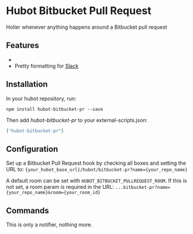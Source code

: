 # Hubot Bitbucket Pull Request

Holler whenever anything happens around a Bitbucket pull request

## Features

* 
* Pretty formatting for [Slack](https://github.com/tinyspeck/hubot-slack)

## Installation

In your hubot repository, run:

`npm install hubot-bitbucket-pr --save`

Then add *hubot-bitbucket-pr* to your external-scripts.json:

```json
["hubot-bitbucket-pr"]
```

## Configuration

Set up a Bitbucket Pull Request hook by checking all boxes and setting the URL to:
`{your_hubot_base_url}/hubot/bitbucket-pr?name={your_repo_name}`

A default room can be set with `HUBOT_BITBUCKET_PULLREQUEST_ROOM`. If this is not set, a room param is required in the URL:
`...bitbucket-pr?name={your_repo_name}&room={your_room_id}`

## Commands

This is only a notifier, nothing more.